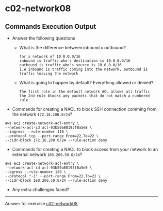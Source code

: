 # c02-network08

## Commands Execution Output

- Answer the following questions
  - What is the difference between inbound x outbound?
    ```
    for a network of 10.0.0.0/16 
    inbound is traffic who's destination is 10.0.0.0/16
    outbound is traffic who's source is 10.0.0.0/16
    i.e inbound is traffic coming into the network, outbound is traffic leaving the network
    ```
    
  - What is going to happen by default? Everything allowed or denied?
    ```
    The first rule in the default network ACL allows all traffic 
    the 2nd rule blocks any packets that do not match a numbered rule
    
    ```
    

- Commands for creating a NACL to block SSH connection comming from the network `172.16.200.0/24`?

```
aws ec2 create-network-acl-entry \
--network-acl-id acl-03b50a88193f0a5e8 \
--ingress --rule-number 110 \
--protocol tcp --port-range From=22,To=22 \
--cidr-block 172.16.200.0/24 --rule-action deny
```

- Commands for creating a NACL to block access from your network to an external network `180.200.50.0/24`?

```
aws ec2 create-network-acl-entry \
--network-acl-id acl-03b50a88193f0a5e8 \
--egress --rule-number 120 \
--protocol "-1" --port-range From=22,To=22 \
--cidr-block 180.200.50.0/24 --rule-action deny 
```

- Any extra challenges faced?

<!-- Don't change anything below this point-->
***
Answer for exercise [c02-network08](https://github.com/devopsacademyau/academy/blob/80a940b39bc3ae40378abe7af015cb3c207463f6/classes/02class/exercises/c02-network08/README.md)